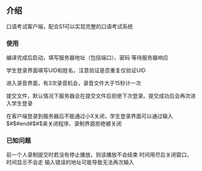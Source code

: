 ## 介绍

口语考试客户端，配合S1可以实现完整的口语考试系统

### 使用

编译完成后启动，填写服务器地址（包括端口）、密码
等待服务器响应

学生登录界面填写UID和姓名，注意验证是否重复仅验证UID

进入录音界面，有3次录音机会，录音文件大于15秒计一次

提交文件，默认情况下服务器会在提交文件后拒绝下次登录。提交成功后会再次进入学生登录

在客户端登录到服务器后不能通过小X关闭，学生登录界面可以通过输入$#$#end#$#$来关闭程序、录制界面拒绝被关闭

### 已知问题
前一个人录制提交时若没有停止播放，则该播放不会结束
时间用尽后关闭窗口，时间显示不会走
输入错误的地址可能导致无法再次输入